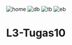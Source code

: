 ![home](https://user-images.githubusercontent.com/72000531/136137069-a2f7a8e7-005d-42f0-ab59-5858569d3f33.JPG)
![db](https://user-images.githubusercontent.com/72000531/136137062-4b7833ba-8b20-478e-a1e6-3e4d5557008b.JPG)
![tb](https://user-images.githubusercontent.com/72000531/136137059-ef680d59-b471-4eac-a3ad-56d94d85c606.JPG)
![eb](https://user-images.githubusercontent.com/72000531/136137064-5ded67ff-57c5-4e99-8167-07fda0a7d3b9.JPG)

# L3-Tugas10
